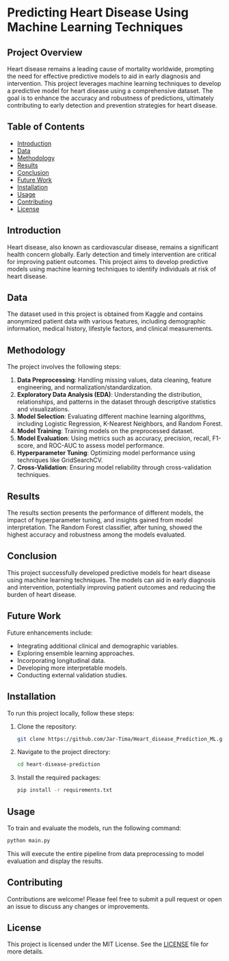 # Predicting Heart Disease Using Machine Learning Techniques

## Project Overview
Heart disease remains a leading cause of mortality worldwide, prompting the need for effective predictive models to aid in early diagnosis and intervention. This project leverages machine learning techniques to develop a predictive model for heart disease using a comprehensive dataset. The goal is to enhance the accuracy and robustness of predictions, ultimately contributing to early detection and prevention strategies for heart disease.

## Table of Contents
- [Introduction](#introduction)
- [Data](#data)
- [Methodology](#methodology)
- [Results](#results)
- [Conclusion](#conclusion)
- [Future Work](#future-work)
- [Installation](#installation)
- [Usage](#usage)
- [Contributing](#contributing)
- [License](#license)

## Introduction
Heart disease, also known as cardiovascular disease, remains a significant health concern globally. Early detection and timely intervention are critical for improving patient outcomes. This project aims to develop predictive models using machine learning techniques to identify individuals at risk of heart disease.

## Data
The dataset used in this project is obtained from Kaggle and contains anonymized patient data with various features, including demographic information, medical history, lifestyle factors, and clinical measurements.

## Methodology
The project involves the following steps:
1. **Data Preprocessing**: Handling missing values, data cleaning, feature engineering, and normalization/standardization.
2. **Exploratory Data Analysis (EDA)**: Understanding the distribution, relationships, and patterns in the dataset through descriptive statistics and visualizations.
3. **Model Selection**: Evaluating different machine learning algorithms, including Logistic Regression, K-Nearest Neighbors, and Random Forest.
4. **Model Training**: Training models on the preprocessed dataset.
5. **Model Evaluation**: Using metrics such as accuracy, precision, recall, F1-score, and ROC-AUC to assess model performance.
6. **Hyperparameter Tuning**: Optimizing model performance using techniques like GridSearchCV.
7. **Cross-Validation**: Ensuring model reliability through cross-validation techniques.

## Results
The results section presents the performance of different models, the impact of hyperparameter tuning, and insights gained from model interpretation. The Random Forest classifier, after tuning, showed the highest accuracy and robustness among the models evaluated.

## Conclusion
This project successfully developed predictive models for heart disease using machine learning techniques. The models can aid in early diagnosis and intervention, potentially improving patient outcomes and reducing the burden of heart disease.

## Future Work
Future enhancements include:
- Integrating additional clinical and demographic variables.
- Exploring ensemble learning approaches.
- Incorporating longitudinal data.
- Developing more interpretable models.
- Conducting external validation studies.

## Installation
To run this project locally, follow these steps:
1. Clone the repository:
    ```bash
    git clone https://github.com/Jar-Tima/Heart_disease_Prediction_ML.git
    ```
2. Navigate to the project directory:
    ```bash
    cd heart-disease-prediction
    ```
3. Install the required packages:
    ```bash
    pip install -r requirements.txt
    ```

## Usage
To train and evaluate the models, run the following command:
```bash
python main.py
```
This will execute the entire pipeline from data preprocessing to model evaluation and display the results.

## Contributing
Contributions are welcome! Please feel free to submit a pull request or open an issue to discuss any changes or improvements.

## License
This project is licensed under the MIT License. See the [LICENSE](LICENSE) file for more details.
